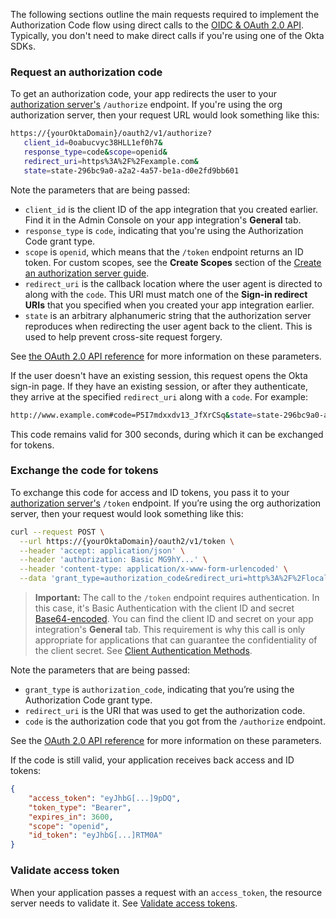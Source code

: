 The following sections outline the main requests required to implement the Authorization Code flow using direct calls to the [OIDC & OAuth 2.0 API](https://developer.okta.com/docs/api/openapi/okta-oauth/guides/overview/). Typically, you don't need to make direct calls if you're using one of the Okta SDKs.

### Request an authorization code

To get an authorization code, your app redirects the user to your [authorization server's](/docs/concepts/auth-servers/) `/authorize` endpoint. If you're using the org authorization server, then your request URL would look something like this:

```bash
https://{yourOktaDomain}/oauth2/v1/authorize?
   client_id=0oabucvyc38HLL1ef0h7&
   response_type=code&scope=openid&
   redirect_uri=https%3A%2F%2Fexample.com&
   state=state-296bc9a0-a2a2-4a57-be1a-d0e2fd9bb601
```

Note the parameters that are being passed:

* `client_id` is the client ID of the app integration that you created earlier. Find it in the Admin Console on your app integration's **General** tab.
* `response_type` is `code`, indicating that you're using the Authorization Code grant type.
* `scope` is `openid`, which means that the `/token` endpoint returns an ID token. For custom scopes, see the **Create Scopes** section of the [Create an authorization server guide](/docs/guides/customize-authz-server/main/#create-scopes).
* `redirect_uri` is the callback location where the user agent is directed to along with the `code`. This URI must match one of the **Sign-in redirect URIs** that you specified when you created your app integration earlier.
* `state` is an arbitrary alphanumeric string that the authorization server reproduces when redirecting the user agent back to the client. This is used to help prevent cross-site request forgery.

See [the OAuth 2.0 API reference](https://developer.okta.com/docs/api/openapi/okta-oauth/oauth/tag/CustomAS/#tag/CustomAS/operation/authorizeCustomAS) for more information on these parameters.

If the user doesn't have an existing session, this request opens the Okta sign-in page. If they have an existing session, or after they authenticate, they arrive at the specified `redirect_uri` along with a `code`. For example:

```bash
http://www.example.com#code=P5I7mdxxdv13_JfXrCSq&state=state-296bc9a0-a2a2-4a57-be1a-d0e2fd9bb601
```

This code remains valid for 300 seconds, during which it can be exchanged for tokens.

### Exchange the code for tokens

To exchange this code for access and ID tokens, you pass it to your [authorization server's](/docs/concepts/auth-servers/) `/token` endpoint. If you’re using the org authorization server, then your request would look something like this:

```bash
curl --request POST \
  --url https://{yourOktaDomain}/oauth2/v1/token \
  --header 'accept: application/json' \
  --header 'authorization: Basic MG9hY...' \
  --header 'content-type: application/x-www-form-urlencoded' \
  --data 'grant_type=authorization_code&redirect_uri=http%3A%2F%2Flocalhost%3A8080&code=P59yPm1_X1gxtdEOEZjn'
```

> **Important:** The call to the `/token` endpoint requires authentication. In this case, it's Basic Authentication with the client ID and secret [Base64-encoded](/docs/guides/implement-grant-type/clientcreds/main/#base64-encode-the-client-id-and-client-secret). You can find the client ID and secret on your app integration's **General** tab. This requirement is why this call is only appropriate for applications that can guarantee the confidentiality of the client secret. See [Client Authentication Methods](https://developer.okta.com/docs/api/openapi/okta-oauth/guides/client-auth/#client-authentication-methods).

Note the parameters that are being passed:

* `grant_type` is `authorization_code`, indicating that you’re using the Authorization Code grant type.
* `redirect_uri` is the URI that was used to get the authorization code.
* `code` is the authorization code that you got from the `/authorize` endpoint.

See the [OAuth 2.0 API reference](https://developer.okta.com/docs/api/openapi/okta-oauth/oauth/tag/CustomAS/#tag/CustomAS/operation/tokenCustomAS) for more information on these parameters.

If the code is still valid, your application receives back access and ID tokens:

```json
{
    "access_token": "eyJhbG[...]9pDQ",
    "token_type": "Bearer",
    "expires_in": 3600,
    "scope": "openid",
    "id_token": "eyJhbG[...]RTM0A"
}
```

### Validate access token

When your application passes a request with an `access_token`, the resource server needs to validate it. See [Validate access tokens](/docs/guides/validate-access-tokens/).
